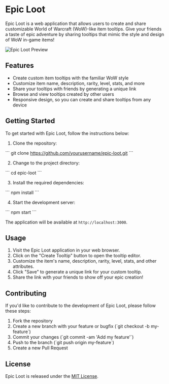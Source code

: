 # Epic Loot

Epic Loot is a web application that allows users to create and share customizable World of Warcraft (WoW)-like item tooltips. Give your friends a taste of epic adventure by sharing tooltips that mimic the style and design of WoW in-game items!

![Epic Loot Preview](./preview.png)

## Features

- Create custom item tooltips with the familiar WoW style
- Customize item name, description, rarity, level, stats, and more
- Share your tooltips with friends by generating a unique link
- Browse and view tooltips created by other users
- Responsive design, so you can create and share tooltips from any device

## Getting Started

To get started with Epic Loot, follow the instructions below:

1. Clone the repository:

\```
git clone https://github.com/yourusername/epic-loot.git
\```

2. Change to the project directory:

\```
cd epic-loot
\```

3. Install the required dependencies:

\```
npm install
\```

4. Start the development server:

\```
npm start
\```

The application will be available at `http://localhost:3000`.

## Usage

1. Visit the Epic Loot application in your web browser.
2. Click on the "Create Tooltip" button to open the tooltip editor.
3. Customize the item's name, description, rarity, level, stats, and other attributes.
4. Click "Save" to generate a unique link for your custom tooltip.
5. Share the link with your friends to show off your epic creation!

## Contributing

If you'd like to contribute to the development of Epic Loot, please follow these steps:

1. Fork the repository
2. Create a new branch with your feature or bugfix (\`git checkout -b my-feature\`)
3. Commit your changes (\`git commit -am 'Add my feature'\`)
4. Push to the branch (\`git push origin my-feature\`)
5. Create a new Pull Request

## License

Epic Loot is released under the [MIT License](./LICENSE).
